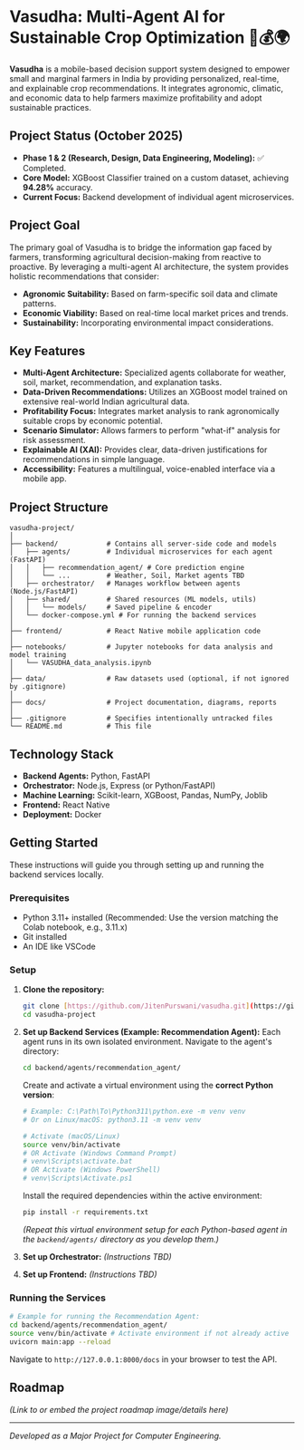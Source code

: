 # Vasudha: Multi-Agent AI for Sustainable Crop Optimization 🌿💰🌍

**Vasudha** is a mobile-based decision support system designed to empower small and marginal farmers in India by providing personalized, real-time, and explainable crop recommendations. It integrates agronomic, climatic, and economic data to help farmers maximize profitability and adopt sustainable practices.

## Project Status (October 2025)

* **Phase 1 & 2 (Research, Design, Data Engineering, Modeling):** ✅ Completed.
* **Core Model:** XGBoost Classifier trained on a custom dataset, achieving **94.28%** accuracy.
* **Current Focus:** Backend development of individual agent microservices.

## Project Goal

The primary goal of Vasudha is to bridge the information gap faced by farmers, transforming agricultural decision-making from reactive to proactive. By leveraging a multi-agent AI architecture, the system provides holistic recommendations that consider:
* **Agronomic Suitability:** Based on farm-specific soil data and climate patterns.
* **Economic Viability:** Based on real-time local market prices and trends.
* **Sustainability:** Incorporating environmental impact considerations.

## Key Features

* **Multi-Agent Architecture:** Specialized agents collaborate for weather, soil, market, recommendation, and explanation tasks.
* **Data-Driven Recommendations:** Utilizes an XGBoost model trained on extensive real-world Indian agricultural data.
* **Profitability Focus:** Integrates market analysis to rank agronomically suitable crops by economic potential.
* **Scenario Simulator:** Allows farmers to perform "what-if" analysis for risk assessment.
* **Explainable AI (XAI):** Provides clear, data-driven justifications for recommendations in simple language.
* **Accessibility:** Features a multilingual, voice-enabled interface via a mobile app.

## Project Structure

```
vasudha-project/
│
├── backend/            # Contains all server-side code and models
│   ├── agents/         # Individual microservices for each agent (FastAPI)
│   │   ├── recommendation_agent/ # Core prediction engine
│   │   └── ...         # Weather, Soil, Market agents TBD
│   ├── orchestrator/   # Manages workflow between agents (Node.js/FastAPI)
│   ├── shared/         # Shared resources (ML models, utils)
│   │   └── models/     # Saved pipeline & encoder
│   └── docker-compose.yml # For running the backend services
│
├── frontend/           # React Native mobile application code
│
├── notebooks/          # Jupyter notebooks for data analysis and model training
│   └── VASUDHA_data_analysis.ipynb
│
├── data/               # Raw datasets used (optional, if not ignored by .gitignore)
│
├── docs/               # Project documentation, diagrams, reports
│
├── .gitignore          # Specifies intentionally untracked files
└── README.md           # This file
```

## Technology Stack

* **Backend Agents:** Python, FastAPI
* **Orchestrator:** Node.js, Express (or Python/FastAPI)
* **Machine Learning:** Scikit-learn, XGBoost, Pandas, NumPy, Joblib
* **Frontend:** React Native
* **Deployment:** Docker

## Getting Started

These instructions will guide you through setting up and running the backend services locally.

### Prerequisites

* Python 3.11+ installed (Recommended: Use the version matching the Colab notebook, e.g., 3.11.x)
* Git installed
* An IDE like VSCode

### Setup

1.  **Clone the repository:**
    ```bash
    git clone [https://github.com/JitenPurswani/vasudha.git](https://github.com/JitenPurswani/vasudha.git)
    cd vasudha-project
    ```

2.  **Set up Backend Services (Example: Recommendation Agent):**
    Each agent runs in its own isolated environment. Navigate to the agent's directory:
    ```bash
    cd backend/agents/recommendation_agent/
    ```
    Create and activate a virtual environment using the **correct Python version**:
    ```bash
    # Example: C:\Path\To\Python311\python.exe -m venv venv
    # Or on Linux/macOS: python3.11 -m venv venv

    # Activate (macOS/Linux)
    source venv/bin/activate
    # OR Activate (Windows Command Prompt)
    # venv\Scripts\activate.bat
    # OR Activate (Windows PowerShell)
    # venv\Scripts\Activate.ps1
    ```
    Install the required dependencies within the active environment:
    ```bash
    pip install -r requirements.txt
    ```
    *(Repeat this virtual environment setup for each Python-based agent in the `backend/agents/` directory as you develop them.)*

3.  **Set up Orchestrator:** *(Instructions TBD)*

4.  **Set up Frontend:** *(Instructions TBD)*

### Running the Services

```bash
# Example for running the Recommendation Agent:
cd backend/agents/recommendation_agent/
source venv/bin/activate # Activate environment if not already active
uvicorn main:app --reload
```
Navigate to `http://127.0.0.1:8000/docs` in your browser to test the API.

## Roadmap

*(Link to or embed the project roadmap image/details here)*

---
*Developed as a Major Project for Computer Engineering.*